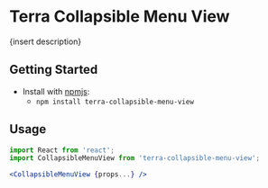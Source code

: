 # Terra Collapsible Menu View

{insert description}

## Getting Started

- Install with [npmjs](https://www.npmjs.com):
  - `npm install terra-collapsible-menu-view`

## Usage

```jsx
import React from 'react';
import CollapsibleMenuView from 'terra-collapsible-menu-view';

<CollapsibleMenuView {props...} />
```
